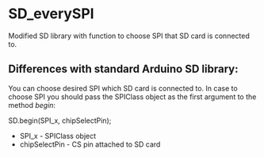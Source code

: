 # SD_everySPI
Modified SD library with function to choose SPI that SD card is connected to.

## Differences with standard Arduino SD library:

You can choose desired SPI which SD card is connected to. In case to choose SPI you should pass the SPIClass object as the first argument to the method *begin*:

SD.begin(SPI_x, chipSelectPin); 
  - SPI_x - SPIClass object 
  - chipSelectPin - CS pin attached to SD card

